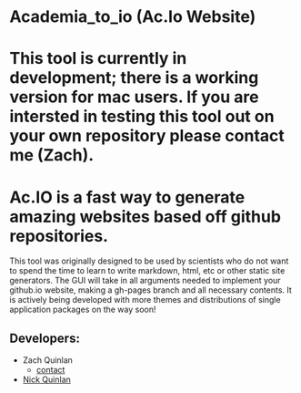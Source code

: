  # Academia_to_io (Ac.Io Website)

# This tool is currently in development; there is a working version for mac users. If you are intersted in testing this tool out on your own repository please contact me (Zach).

# Ac.IO is a fast way to generate amazing websites based off github repositories.
 This tool was originally designed to be used by scientists who do not want to spend the time to learn to write markdown, html, etc or other static site generators. The GUI will take in all arguments needed to implement your github.io website, making a gh-pages branch and all necessary contents. It is actively being developed with more themes and distributions of single application packages on the way soon!

## Developers:
- Zach Quinlan
    - [contact](mailto:zquinlan@gmail.com)
- [Nick Quinlan](github.com/nquinlan)

